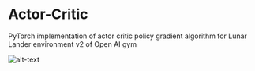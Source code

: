 # Actor-Critic

PyTorch implementation of actor critic policy gradient algorithm for Lunar Lander environment v2 of Open AI gym

![alt-text](https://github.com/nikhilbarhate99/Actor-Critic/blob/master/gif/1.gif)
